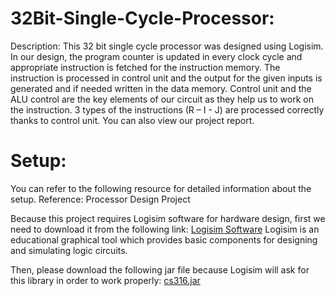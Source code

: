 # 32Bit-Single-Cycle-Processor:


Description: This 32 bit single cycle processor was designed using Logisim. In our design, the program counter is updated in every clock cycle and appropriate instruction is fetched for the instruction memory. The instruction is processed in control unit and the output for the given inputs is generated and if needed written in the data memory. Control unit and the ALU control are the key elements of our circuit as they help us to work on the instruction. 3 types of the instructions (R – I - J) are processed correctly thanks to control unit.
You can also view our project report.

# Setup:

You can refer to the following resource for detailed information about the setup. Reference: Processor Design Project

Because this project requires Logisim software for hardware design, first we need to download it from the following link: [Logisim Software](http://www.cburch.com/logisim/)
Logisim is an educational graphical tool which provides basic components for designing and simulating logic circuits.

Then, please download the following jar file because Logisim will ask for this library in order to work properly: [ cs316.jar](https://www.cs.cornell.edu/courses/cs316/2006fa/projects123/cs316.jar)

